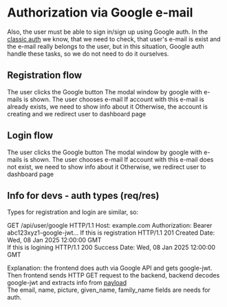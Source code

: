 # Authorization via Google e-mail

Also, the user must be able to sign in/sign up using Google auth. 
In the [classic auth](authorization.md) we know, that we need to check, that user's e-mail is exist and the e-mail really belongs to the user, but in this situation, Google auth handle these tasks, so we do not need to do it ourselves.

## Registration flow
<procedure>
  <step>The user clicks the Google button</step>
  <step>The modal window by google with e-mails is shown. The user chooses e-mail</step>
  <step>If account with this e-mail is already exists, we need to show info about it</step>
  <step>Otherwise, the account is creating and we redirect user to dashboard page</step>
</procedure>

## Login flow
<procedure>
  <step>The user clicks the Google button</step>
  <step>The modal window by google with e-mails is shown. The user chooses e-mail</step>
  <step>If account with this e-mail does not exist, we need to show info about it</step>
  <step>Otherwise, we redirect user to dashboard page</step>
</procedure>

## Info for devs - auth types (req/res)
Types for registration and login are similar, so:

<tabs>
  <tab title="Request">
    <code-block lang="http request">
      GET /api/user/google HTTP/1.1
      Host: example.com
      Authorization: Bearer abc123xyz1-google-jwt...
    </code-block>
  </tab>

  <tab title="Response">
    If this is registration
    <code-block lang="http">
      HTTP/1.1 201 Created
      Date: Wed, 08 Jan 2025 12:00:00 GMT
    </code-block>
    <br />
    If this is logining
    <code-block lang="http">
      HTTP/1.1 200 Success
      Date: Wed, 08 Jan 2025 12:00:00 GMT
    </code-block>
    <br />
    <code-block lang="typescript" src="auth-via-google-response.type.ts" />
  </tab>
</tabs>

Explanation: the frontend does auth via Google API and gets google-jwt.
Then frontend sends HTTP GET request to the backend, backend decodes google-jwt and extracts info from [payload](https://developers.google.com/identity/gsi/web/reference/js-reference#credential) <br />
The email, name, picture, given_name, family_name fields are needs for auth.

